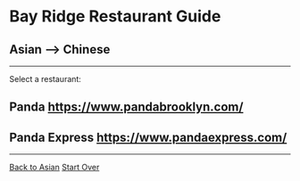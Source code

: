 # Bay Ridge Restaurant Guide
## Asian --> Chinese
---
Select a restaurant:
## Panda https://www.pandabrooklyn.com/
## Panda Express https://www.pandaexpress.com/
---
[Back to Asian](asian/asian.md)
[Start Over](../home.md)
